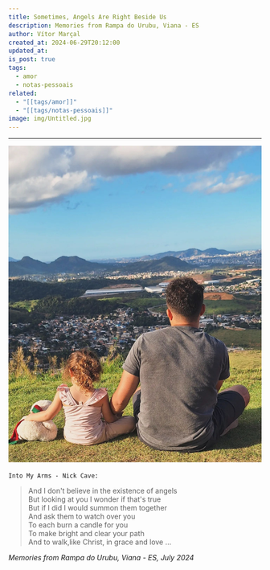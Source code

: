 ```yaml
---
title: Sometimes, Angels Are Right Beside Us
description: Memories from Rampa do Urubu, Viana - ES
author: Vítor Marçal
created_at: 2024-06-29T20:12:00
updated_at: 
is_post: true
tags:
  - amor
  - notas-pessoais
related:
  - "[[tags/amor]]"
  - "[[tags/notas-pessoais]]"
image: img/Untitled.jpg
---
```

----

![Sometimes, Angels Are Right Beside Us](img/sometimes-angels-are-right-beside-us.jpg)

`Into My Arms - Nick Cave:`

>And I don't believe in the existence of angels  
But looking at you I wonder if that's true  
But if I did I would summon them together  
And ask them to watch over you  
To each burn a candle for you  
To make bright and clear your path  
And to walk,like Christ, in grace and love ...

*Memories from Rampa do Urubu, Viana - ES, July 2024*


